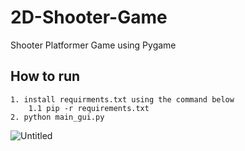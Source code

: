 # 2D-Shooter-Game
Shooter Platformer Game using Pygame


## How to run

~~~
1. install requirments.txt using the command below
    1.1 pip -r requirements.txt
2. python main_gui.py

~~~

![Untitled](https://user-images.githubusercontent.com/47816410/152676771-9833a465-2124-45a4-8c7a-f1fb08fb2ca1.jpg)


